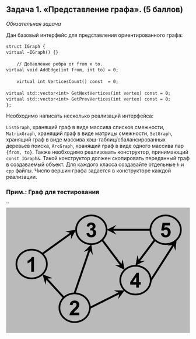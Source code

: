 ## Задача 1. «Представление графа». (5 баллов)

*Обязательная задача*

Дан базовый интерфейс для представления ориентированного графа:
````
struct IGraph {
virtual ~IGraph() {}
    
    // Добавление ребра от from к to.
virtual void AddEdge(int from, int to) = 0;

    virtual int VerticesCount() const  = 0;

virtual std::vector<int> GetNextVertices(int vertex) const = 0;
virtual std::vector<int> GetPrevVertices(int vertex) const = 0;
};
````
Необходимо написать несколько реализаций интерфейса:

`ListGraph`, хранящий граф в виде массива списков смежности,
`MatrixGraph`, хранящий граф в виде матрицы смежности,
`SetGraph`, хранящий граф в виде массива хэш-таблиц/сбалансированных деревьев поиска,
`ArcGraph`, хранящий граф в виде одного массива пар `{from, to}`.
Также необходимо реализовать конструктор, принимающий `const IGraph&`. 
Такой конструктор должен скопировать переданный граф в создаваемый объект.
Для каждого класса создавайте отдельные `h` и `cpp` файлы.
Число вершин графа задается в конструкторе каждой реализации.


### Прим.: Граф для тестирования
``
![](graph.png)
